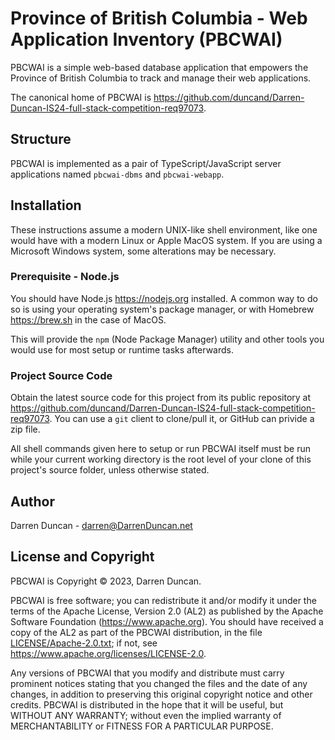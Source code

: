 # Province of British Columbia - Web Application Inventory (PBCWAI)

PBCWAI is a simple web-based database application that empowers the
Province of British Columbia to track and manage their web applications.

The canonical home of PBCWAI is
<https://github.com/duncand/Darren-Duncan-IS24-full-stack-competition-req97073>.

## Structure

PBCWAI is implemented as a pair of TypeScript/JavaScript server
applications named `pbcwai-dbms` and `pbcwai-webapp`.

## Installation

These instructions assume a modern UNIX-like shell environment, like one
would have with a modern Linux or Apple MacOS system.  If you are using a
Microsoft Windows system, some alterations may be necessary.

### Prerequisite - Node.js

You should have Node.js <https://nodejs.org> installed.
A common way to do so is using your operating system's package manager,
or with Homebrew <https://brew.sh> in the case of MacOS.

This will provide the `npm` (Node Package Manager) utility and other tools
you would use for most setup or runtime tasks afterwards.

### Project Source Code

Obtain the latest source code for this project from its public repository at
<https://github.com/duncand/Darren-Duncan-IS24-full-stack-competition-req97073>.
You can use a `git` client to clone/pull it, or GitHub can privide a zip file.

All shell commands given here to setup or run PBCWAI itself must be run
while your current working directory is the root level of your clone of
this project's source folder, unless otherwise stated.

## Author

Darren Duncan - darren@DarrenDuncan.net

## License and Copyright

PBCWAI is Copyright © 2023, Darren Duncan.

PBCWAI is free software;
you can redistribute it and/or modify it under the terms of the Apache
License, Version 2.0 (AL2) as published by the Apache Software Foundation
(<https://www.apache.org>).  You should have received a copy of the
AL2 as part of the PBCWAI distribution, in the file
[LICENSE/Apache-2.0.txt](LICENSE/Apache-2.0.txt); if not, see
<https://www.apache.org/licenses/LICENSE-2.0>.

Any versions of PBCWAI that you modify and distribute must carry prominent
notices stating that you changed the files and the date of any changes, in
addition to preserving this original copyright notice and other credits.
PBCWAI is distributed in the hope that it will be
useful, but WITHOUT ANY WARRANTY; without even the implied warranty of
MERCHANTABILITY or FITNESS FOR A PARTICULAR PURPOSE.
